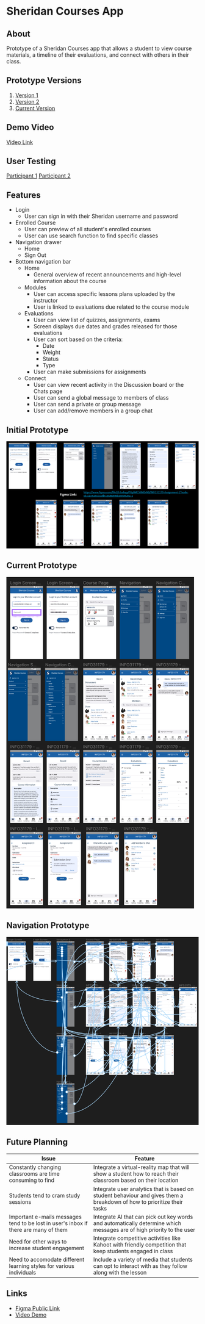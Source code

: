 # Sheridan Courses App

## About
Prototype of a Sheridan Courses app that allows a student to view course materials, a timeline of their evaluations, and connect with others in their class.

## Prototype Versions
1. [Version 1](https://www.figma.com/proto/Lh3udugyFlVg6MCSKMDrNB/INFO31179-Assignment-1)
2. [Version 2](https://www.figma.com/proto/y64qSogtrzWRCwtl4a0jX0/INFO31179-Assignment-2)
3. [Current Version](https://www.figma.com/proto/saz2X18zTmHxKTiLDkDxGq/INFO31179-Assignment-3-FINAL)

## Demo Video
[Video Link](https://youtu.be/6_RSYZF4V4A)

## User Testing
[Participant 1](https://youtu.be/wxmx3KWWzj0)
[Participant 2](https://youtu.be/NgFzlx_ztSE)

## Features
- Login
    - User can sign in with their Sheridan username and password
- Enrolled Course
    - User can preview of all student's enrolled courses
    - User can use search function to find specific classes
- Navigation drawer
    - Home
    - Sign Out
- Bottom navigation bar
    - Home
        - General overview of recent announcements and high-level information about the course
    - Modules
        - User can access specific lessons plans uploaded by the instructor
        - User is linked to evaluations due related to the course module
    - Evaluations
        - User can view list of quizzes, assignments, exams
        - Screen displays due dates and grades released for those evaluations
        - User can sort based on the criteria:
            - Date
            - Weight
            - Status
            - Type
        - User can make submissions for assignments
    - Connect
        - User can view recent activity in the Discussion board or the Chats page
        - User can send a global message to members of class
        - User can send a private or group message
        - User can add/remove members in a group chat

## Initial Prototype
![Initial Prototype](https://github.com/jmsot15/HCI-Prototype/blob/main/prototype1.png)

## Current Prototype
![Current Prototype](https://github.com/jmsot15/HCI-Prototype/blob/main/prototype2.png)

## Navigation Prototype
![Navigation Prototype](https://github.com/jmsot15/HCI-Prototype/blob/main/Navigation.png)

## Future Planning
| Issue | Feature |
| -- | -- |
| Constantly changing classrooms are time consuming to find | Integrate a virtual-reality map that will show a student how to reach their classroom based on their location |
| Students tend to cram study sessions | Integrate user analytics that is based on student behaviour and gives them a breakdown of how to prioritize their tasks |
| Important e-mails messages tend to be lost in user's inbox if there are many of them | Integrate AI that can pick out key words and automatically determine which messages are of high priority to the user
| Need for other ways to increase student engagement | Integrate competitive activities like Kahoot with friendly competition that keep students engaged in class |
| Need to accomodate different learning styles for various individuals | Include a variety of media that students can opt to interact with as they follow along with the lesson |

## Links
- [Figma Public Link](https://www.figma.com/proto/y64qSogtrzWRCwtl4a0jX0/INFO31179-Assignment-2?page-id=0%3A1&node-id=107%3A1056&viewport=107%2C311%2C0.27&scaling=scale-down&starting-point-node-id=107%3A1056)
- [Video Demo](https://youtu.be/6_RSYZF4V4A)